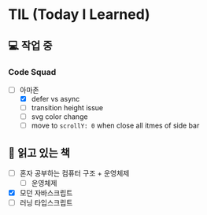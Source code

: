 # TIL (Today I Learned)

## 💻 작업 중

### Code Squad

- [ ] 아마존
  - [x] defer vs async
  - [ ] transition height issue
  - [ ] svg color change
  - [ ] move to `scrollY: 0` when close all itmes of side bar

## 📖 읽고 있는 책

- [ ] 혼자 공부하는 컴퓨터 구조 + 운영체제
  - [ ] 운영체제
- [x] 모던 자바스크립트
- [ ] 러닝 타입스크립트
